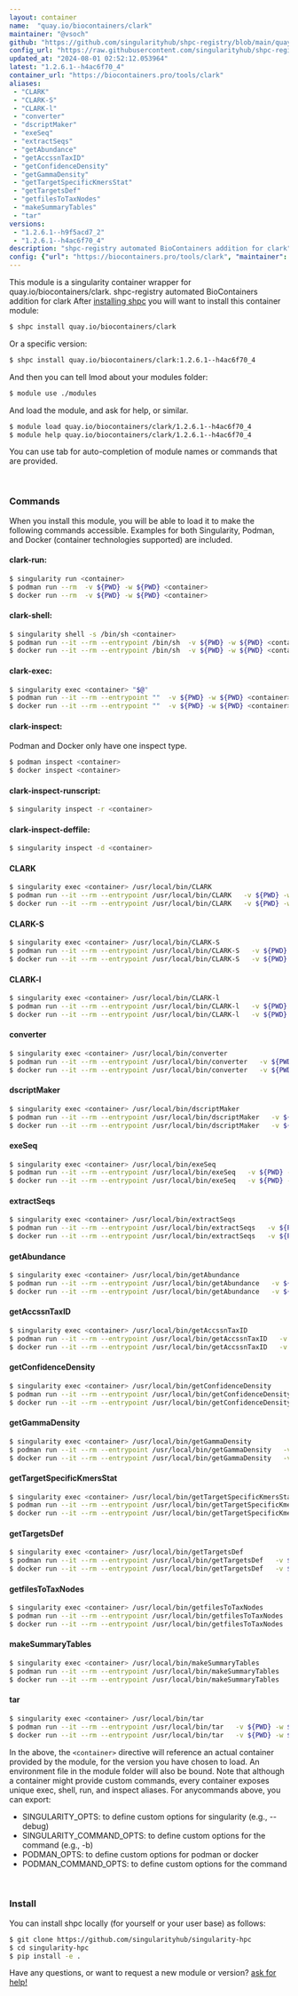 ```yaml
---
layout: container
name:  "quay.io/biocontainers/clark"
maintainer: "@vsoch"
github: "https://github.com/singularityhub/shpc-registry/blob/main/quay.io/biocontainers/clark/container.yaml"
config_url: "https://raw.githubusercontent.com/singularityhub/shpc-registry/main/quay.io/biocontainers/clark/container.yaml"
updated_at: "2024-08-01 02:52:12.053964"
latest: "1.2.6.1--h4ac6f70_4"
container_url: "https://biocontainers.pro/tools/clark"
aliases:
 - "CLARK"
 - "CLARK-S"
 - "CLARK-l"
 - "converter"
 - "dscriptMaker"
 - "exeSeq"
 - "extractSeqs"
 - "getAbundance"
 - "getAccssnTaxID"
 - "getConfidenceDensity"
 - "getGammaDensity"
 - "getTargetSpecificKmersStat"
 - "getTargetsDef"
 - "getfilesToTaxNodes"
 - "makeSummaryTables"
 - "tar"
versions:
 - "1.2.6.1--h9f5acd7_2"
 - "1.2.6.1--h4ac6f70_4"
description: "shpc-registry automated BioContainers addition for clark"
config: {"url": "https://biocontainers.pro/tools/clark", "maintainer": "@vsoch", "description": "shpc-registry automated BioContainers addition for clark", "latest": {"1.2.6.1--h4ac6f70_4": "sha256:1fd597046c826df5d1995f94ff8afc719f3aadd86b0479b025d4a48887365b84"}, "tags": {"1.2.6.1--h9f5acd7_2": "sha256:537b8e919ee0cec74188e0aef661eef5c9a47165678186c049480ca8e0fc6473", "1.2.6.1--h4ac6f70_4": "sha256:1fd597046c826df5d1995f94ff8afc719f3aadd86b0479b025d4a48887365b84"}, "docker": "quay.io/biocontainers/clark", "aliases": {"CLARK": "/usr/local/bin/CLARK", "CLARK-S": "/usr/local/bin/CLARK-S", "CLARK-l": "/usr/local/bin/CLARK-l", "converter": "/usr/local/bin/converter", "dscriptMaker": "/usr/local/bin/dscriptMaker", "exeSeq": "/usr/local/bin/exeSeq", "extractSeqs": "/usr/local/bin/extractSeqs", "getAbundance": "/usr/local/bin/getAbundance", "getAccssnTaxID": "/usr/local/bin/getAccssnTaxID", "getConfidenceDensity": "/usr/local/bin/getConfidenceDensity", "getGammaDensity": "/usr/local/bin/getGammaDensity", "getTargetSpecificKmersStat": "/usr/local/bin/getTargetSpecificKmersStat", "getTargetsDef": "/usr/local/bin/getTargetsDef", "getfilesToTaxNodes": "/usr/local/bin/getfilesToTaxNodes", "makeSummaryTables": "/usr/local/bin/makeSummaryTables", "tar": "/usr/local/bin/tar"}}
---
```


This module is a singularity container wrapper for quay.io/biocontainers/clark.
shpc-registry automated BioContainers addition for clark
After [installing shpc](#install) you will want to install this container module:


```bash
$ shpc install quay.io/biocontainers/clark
```

Or a specific version:

```bash
$ shpc install quay.io/biocontainers/clark:1.2.6.1--h4ac6f70_4
```

And then you can tell lmod about your modules folder:

```bash
$ module use ./modules
```

And load the module, and ask for help, or similar.

```bash
$ module load quay.io/biocontainers/clark/1.2.6.1--h4ac6f70_4
$ module help quay.io/biocontainers/clark/1.2.6.1--h4ac6f70_4
```

You can use tab for auto-completion of module names or commands that are provided.

<br>

### Commands

When you install this module, you will be able to load it to make the following commands accessible.
Examples for both Singularity, Podman, and Docker (container technologies supported) are included.

#### clark-run:

```bash
$ singularity run <container>
$ podman run --rm  -v ${PWD} -w ${PWD} <container>
$ docker run --rm  -v ${PWD} -w ${PWD} <container>
```

#### clark-shell:

```bash
$ singularity shell -s /bin/sh <container>
$ podman run --it --rm --entrypoint /bin/sh  -v ${PWD} -w ${PWD} <container>
$ docker run --it --rm --entrypoint /bin/sh  -v ${PWD} -w ${PWD} <container>
```

#### clark-exec:

```bash
$ singularity exec <container> "$@"
$ podman run --it --rm --entrypoint ""  -v ${PWD} -w ${PWD} <container> "$@"
$ docker run --it --rm --entrypoint ""  -v ${PWD} -w ${PWD} <container> "$@"
```

#### clark-inspect:

Podman and Docker only have one inspect type.

```bash
$ podman inspect <container>
$ docker inspect <container>
```

#### clark-inspect-runscript:

```bash
$ singularity inspect -r <container>
```

#### clark-inspect-deffile:

```bash
$ singularity inspect -d <container>
```


#### CLARK

```bash
$ singularity exec <container> /usr/local/bin/CLARK
$ podman run --it --rm --entrypoint /usr/local/bin/CLARK   -v ${PWD} -w ${PWD} <container> -c " $@"
$ docker run --it --rm --entrypoint /usr/local/bin/CLARK   -v ${PWD} -w ${PWD} <container> -c " $@"
```


#### CLARK-S

```bash
$ singularity exec <container> /usr/local/bin/CLARK-S
$ podman run --it --rm --entrypoint /usr/local/bin/CLARK-S   -v ${PWD} -w ${PWD} <container> -c " $@"
$ docker run --it --rm --entrypoint /usr/local/bin/CLARK-S   -v ${PWD} -w ${PWD} <container> -c " $@"
```


#### CLARK-l

```bash
$ singularity exec <container> /usr/local/bin/CLARK-l
$ podman run --it --rm --entrypoint /usr/local/bin/CLARK-l   -v ${PWD} -w ${PWD} <container> -c " $@"
$ docker run --it --rm --entrypoint /usr/local/bin/CLARK-l   -v ${PWD} -w ${PWD} <container> -c " $@"
```


#### converter

```bash
$ singularity exec <container> /usr/local/bin/converter
$ podman run --it --rm --entrypoint /usr/local/bin/converter   -v ${PWD} -w ${PWD} <container> -c " $@"
$ docker run --it --rm --entrypoint /usr/local/bin/converter   -v ${PWD} -w ${PWD} <container> -c " $@"
```


#### dscriptMaker

```bash
$ singularity exec <container> /usr/local/bin/dscriptMaker
$ podman run --it --rm --entrypoint /usr/local/bin/dscriptMaker   -v ${PWD} -w ${PWD} <container> -c " $@"
$ docker run --it --rm --entrypoint /usr/local/bin/dscriptMaker   -v ${PWD} -w ${PWD} <container> -c " $@"
```


#### exeSeq

```bash
$ singularity exec <container> /usr/local/bin/exeSeq
$ podman run --it --rm --entrypoint /usr/local/bin/exeSeq   -v ${PWD} -w ${PWD} <container> -c " $@"
$ docker run --it --rm --entrypoint /usr/local/bin/exeSeq   -v ${PWD} -w ${PWD} <container> -c " $@"
```


#### extractSeqs

```bash
$ singularity exec <container> /usr/local/bin/extractSeqs
$ podman run --it --rm --entrypoint /usr/local/bin/extractSeqs   -v ${PWD} -w ${PWD} <container> -c " $@"
$ docker run --it --rm --entrypoint /usr/local/bin/extractSeqs   -v ${PWD} -w ${PWD} <container> -c " $@"
```


#### getAbundance

```bash
$ singularity exec <container> /usr/local/bin/getAbundance
$ podman run --it --rm --entrypoint /usr/local/bin/getAbundance   -v ${PWD} -w ${PWD} <container> -c " $@"
$ docker run --it --rm --entrypoint /usr/local/bin/getAbundance   -v ${PWD} -w ${PWD} <container> -c " $@"
```


#### getAccssnTaxID

```bash
$ singularity exec <container> /usr/local/bin/getAccssnTaxID
$ podman run --it --rm --entrypoint /usr/local/bin/getAccssnTaxID   -v ${PWD} -w ${PWD} <container> -c " $@"
$ docker run --it --rm --entrypoint /usr/local/bin/getAccssnTaxID   -v ${PWD} -w ${PWD} <container> -c " $@"
```


#### getConfidenceDensity

```bash
$ singularity exec <container> /usr/local/bin/getConfidenceDensity
$ podman run --it --rm --entrypoint /usr/local/bin/getConfidenceDensity   -v ${PWD} -w ${PWD} <container> -c " $@"
$ docker run --it --rm --entrypoint /usr/local/bin/getConfidenceDensity   -v ${PWD} -w ${PWD} <container> -c " $@"
```


#### getGammaDensity

```bash
$ singularity exec <container> /usr/local/bin/getGammaDensity
$ podman run --it --rm --entrypoint /usr/local/bin/getGammaDensity   -v ${PWD} -w ${PWD} <container> -c " $@"
$ docker run --it --rm --entrypoint /usr/local/bin/getGammaDensity   -v ${PWD} -w ${PWD} <container> -c " $@"
```


#### getTargetSpecificKmersStat

```bash
$ singularity exec <container> /usr/local/bin/getTargetSpecificKmersStat
$ podman run --it --rm --entrypoint /usr/local/bin/getTargetSpecificKmersStat   -v ${PWD} -w ${PWD} <container> -c " $@"
$ docker run --it --rm --entrypoint /usr/local/bin/getTargetSpecificKmersStat   -v ${PWD} -w ${PWD} <container> -c " $@"
```


#### getTargetsDef

```bash
$ singularity exec <container> /usr/local/bin/getTargetsDef
$ podman run --it --rm --entrypoint /usr/local/bin/getTargetsDef   -v ${PWD} -w ${PWD} <container> -c " $@"
$ docker run --it --rm --entrypoint /usr/local/bin/getTargetsDef   -v ${PWD} -w ${PWD} <container> -c " $@"
```


#### getfilesToTaxNodes

```bash
$ singularity exec <container> /usr/local/bin/getfilesToTaxNodes
$ podman run --it --rm --entrypoint /usr/local/bin/getfilesToTaxNodes   -v ${PWD} -w ${PWD} <container> -c " $@"
$ docker run --it --rm --entrypoint /usr/local/bin/getfilesToTaxNodes   -v ${PWD} -w ${PWD} <container> -c " $@"
```


#### makeSummaryTables

```bash
$ singularity exec <container> /usr/local/bin/makeSummaryTables
$ podman run --it --rm --entrypoint /usr/local/bin/makeSummaryTables   -v ${PWD} -w ${PWD} <container> -c " $@"
$ docker run --it --rm --entrypoint /usr/local/bin/makeSummaryTables   -v ${PWD} -w ${PWD} <container> -c " $@"
```


#### tar

```bash
$ singularity exec <container> /usr/local/bin/tar
$ podman run --it --rm --entrypoint /usr/local/bin/tar   -v ${PWD} -w ${PWD} <container> -c " $@"
$ docker run --it --rm --entrypoint /usr/local/bin/tar   -v ${PWD} -w ${PWD} <container> -c " $@"
```



In the above, the `<container>` directive will reference an actual container provided
by the module, for the version you have chosen to load. An environment file in the
module folder will also be bound. Note that although a container
might provide custom commands, every container exposes unique exec, shell, run, and
inspect aliases. For anycommands above, you can export:

 - SINGULARITY_OPTS: to define custom options for singularity (e.g., --debug)
 - SINGULARITY_COMMAND_OPTS: to define custom options for the command (e.g., -b)
 - PODMAN_OPTS: to define custom options for podman or docker
 - PODMAN_COMMAND_OPTS: to define custom options for the command

<br>

### Install

You can install shpc locally (for yourself or your user base) as follows:

```bash
$ git clone https://github.com/singularityhub/singularity-hpc
$ cd singularity-hpc
$ pip install -e .
```

Have any questions, or want to request a new module or version? [ask for help!](https://github.com/singularityhub/singularity-hpc/issues)